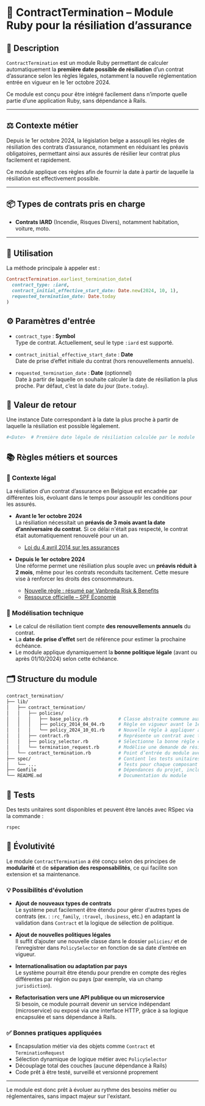 # 📄 ContractTermination – Module Ruby pour la résiliation d’assurance

## 🧾 Description

`ContractTermination` est un module Ruby permettant de calculer automatiquement la **première date possible de résiliation** d’un contrat d’assurance selon les règles légales, notamment la nouvelle réglementation entrée en vigueur en le 1er octobre 2024.  

Ce module est conçu pour être intégré facilement dans n’importe quelle partie d’une application Ruby, sans dépendance à Rails.

---

## ⚖️ Contexte métier

Depuis le 1er octobre 2024, la législation belge a assoupli les règles de résiliation des contrats d’assurance, notamment en réduisant les préavis obligatoires, permettant ainsi aux assurés de résilier leur contrat plus facilement et rapidement.  

Ce module applique ces règles afin de fournir la date à partir de laquelle la résiliation est effectivement possible.

---

## 📦 Types de contrats pris en charge

- **Contrats IARD** (Incendie, Risques Divers), notamment habitation, voiture, moto.

---

## 🚀 Utilisation

La méthode principale à appeler est :

```ruby
ContractTermination.earliest_termination_date(
  contract_type: :iard,
  contract_initial_effective_start_date: Date.new(2024, 10, 1),
  requested_termination_date: Date.today
)
```

## ⚙️ Paramètres d'entrée

- `contract_type` : **Symbol**  
  Type de contrat. Actuellement, seul le type `:iard` est supporté.

- `contract_initial_effective_start_date` : **Date**  
  Date de prise d’effet initiale du contrat (hors renouvellements annuels).

- `requested_termination_date` : **Date** (optionnel)  
  Date à partir de laquelle on souhaite calculer la date de résiliation la plus proche. Par défaut, c’est la date du jour (`Date.today`).

## 🔁 Valeur de retour
Une instance Date correspondant à la date la plus proche à partir de laquelle la résiliation est possible légalement.
```ruby
#<Date>  # Première date légale de résiliation calculée par le module
```

## 📚 Règles métiers et sources

### 📘 Contexte légal

La résiliation d’un contrat d’assurance en Belgique est encadrée par différentes lois, évoluant dans le temps pour assouplir les conditions pour les assurés.

- **Avant le 1er octobre 2024**  
  La résiliation nécessitait un **préavis de 3 mois avant la date d’anniversaire du contrat**. Si ce délai n'était pas respecté, le contrat était automatiquement renouvelé pour un an.  
  - [Loi du 4 avril 2014 sur les assurances](https://etaamb.openjustice.be/fr/loi-du-04-avril-2014_n2014011239.html)

- **Depuis le 1er octobre 2024**  
  Une réforme permet une résiliation plus souple avec un **préavis réduit à 2 mois**, même pour les contrats reconduits tacitement. Cette mesure vise à renforcer les droits des consommateurs.  
  - [Nouvelle règle : résumé par Vanbreda Risk & Benefits](https://www.vanbreda.be/en/insights/new-cancellation-rules-for-insurance-contracts-from-1-october-2024?utm_source=chatgpt.com)  
  - [Ressource officielle – SPF Économie](https://economie.fgov.be/en/themes/financial-services/insurance/insurance-contract/terminating-insurance-contract?utm_source=chatgpt.com)


### 🧠 Modélisation technique

- Le calcul de résiliation tient compte **des renouvellements annuels** du contrat.
- La **date de prise d’effet** sert de référence pour estimer la prochaine échéance.
- Le module applique dynamiquement la **bonne politique légale** (avant ou après 01/10/2024) selon cette échéance.

## 🗂️ Structure du module

```bash
contract_termination/
├── lib/
│   ├── contract_termination/
│   │   ├── policies/
│   │   │   ├── base_policy.rb           # Classe abstraite commune aux politiques de résiliation
│   │   │   ├── policy_2014_04_04.rb     # Règle en vigueur avant le 1er octobre 2024
│   │   │   └── policy_2024_10_01.rb     # Nouvelle règle à appliquer après le 1er octobre 2024
│   │   ├── contract.rb                  # Représente un contrat avec type et date de prise d'effet
│   │   ├── policy_selector.rb           # Sélectionne la bonne règle en fonction du contexte
│   │   └── termination_request.rb       # Modélise une demande de résiliation
│   └── contract_termination.rb          # Point d’entrée du module avec méthode publique
├── spec/                                # Contient les tests unitaires (RSpec)
│   └── ...                              # Tests pour chaque composant
├── Gemfile                              # Dépendances du projet, incluant RSpec
└── README.md                            # Documentation du module
```

## 🧪 Tests

Des tests unitaires sont disponibles et peuvent être lancés avec RSpec via la commande :

```bash
rspec
```

## 🧩 Évolutivité

Le module `ContractTermination` a été conçu selon des principes de **modularité** et de **séparation des responsabilités**, ce qui facilite son extension et sa maintenance.

### 💡 Possibilités d'évolution

- **Ajout de nouveaux types de contrats**  
  Le système peut facilement être étendu pour gérer d'autres types de contrats (ex. : `:rc_family`, `:travel`, `:business`, etc.) en adaptant la validation dans `Contract` et la logique de sélection de politique.

- **Ajout de nouvelles politiques légales**  
  Il suffit d’ajouter une nouvelle classe dans le dossier `policies/` et de l’enregistrer dans `PolicySelector` en fonction de sa date d’entrée en vigueur.

- **Internationalisation ou adaptation par pays**  
  Le système pourrait être étendu pour prendre en compte des règles différentes par région ou pays (par exemple, via un champ `jurisdiction`).

- **Refactorisation vers une API publique ou un microservice**  
  Si besoin, ce module pourrait devenir un service indépendant (microservice) ou exposé via une interface HTTP, grâce à sa logique encapsulée et sans dépendance à Rails.

### ✅ Bonnes pratiques appliquées

- Encapsulation métier via des objets comme `Contract` et `TerminationRequest`
- Sélection dynamique de logique métier avec `PolicySelector`
- Découplage total des couches (aucune dépendance à Rails)
- Code prêt à être testé, surveillé et versionné proprement

---

Le module est donc prêt à évoluer au rythme des besoins métier ou réglementaires, sans impact majeur sur l'existant.